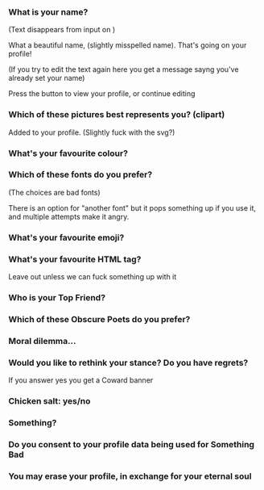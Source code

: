### What is your name?

(Text disappears from input on )

What a beautiful name, (slightly misspelled name). That's going on your profile!

(If you try to edit the text again here you get a message sayng you've already set your name)

Press the button to view your profile, or continue editing



### Which of these pictures best represents you? (clipart)

Added to your profile. (Slightly fuck with the svg?)

### What's your favourite colour?


### Which of these fonts do you prefer?

(The choices are bad fonts)

There is an option for "another font" but it pops something up if you use it, and multiple attempts make it angry.

### What's your favourite emoji?


### What's your favourite HTML tag?

Leave out unless we can fuck something up with it

### Who is your Top Friend?


### Which of these Obscure Poets do you prefer?


### Moral dilemma...


### Would you like to rethink your stance? Do you have regrets?

If you answer yes you get a Coward banner

### Chicken salt: yes/no


### Something?


### Do you consent to your profile data being used for Something Bad


### You may erase your profile, in exchange for your eternal soul